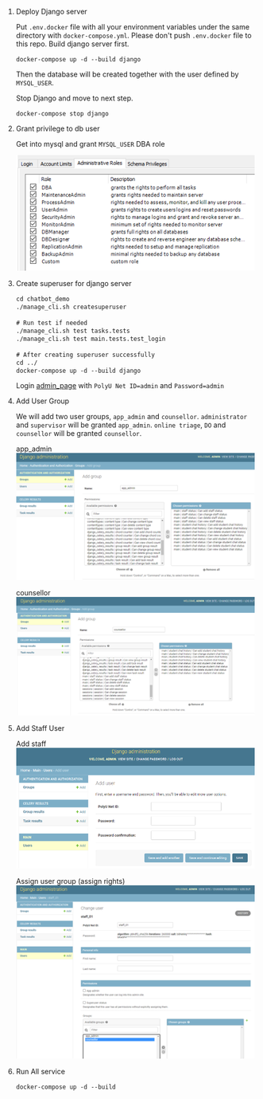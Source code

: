 1. Deploy Django server 
   
    Put `.env.docker` file with all your environment variables under the same directory with `docker-compose.yml`.
    Please don't push `.env.docker` file to this repo.
    Build django server first.
    ```shell
    docker-compose up -d --build django
    ```
    Then the database will be created together with the user defined by `MYSQL_USER`.

    Stop Django and move to next step.
    ```shell
    docker-compose stop django
    ```


2. Grant privilege to db user
    
    Get into mysql and grant `MYSQL_USER` DBA role
   
   ![dba_role](img/dba.png)
   

3. Create superuser for django server

   ```shell
   cd chatbot_demo
   ./manage_cli.sh createsuperuser
   
   # Run test if needed
   ./manage_cli.sh test tasks.tests
   ./manage_cli.sh test main.tests.test_login
   
   # After creating superuser successfully
   cd ../
   docker-compose up -d --build django
   ```
   Login [admin_page](http://localhost:8899/admin/) with `PolyU Net ID=admin` and `Password=admin`


4. Add User Group
   
   We will add two user groups, `app_admin` and `counsellor`.
   `administrator` and `supervisor` will be granted `app_admin`. 
   `online triage`, `DO` and `counsellor` will be granted `counsellor`. 

   app_admin
   ![app_admin.png](img/app_admin.png)
   
   counsellor
   ![counsellor.png](img/counsellor.png)

5. Add Staff User
   
   Add staff
   ![add_staff](img/add_staff.png)
   
   Assign user group (assign rights)
   ![assign_groups.png](img/assign_groups.png)
   
6. Run All service

   ```shell
   docker-compose up -d --build
   ```